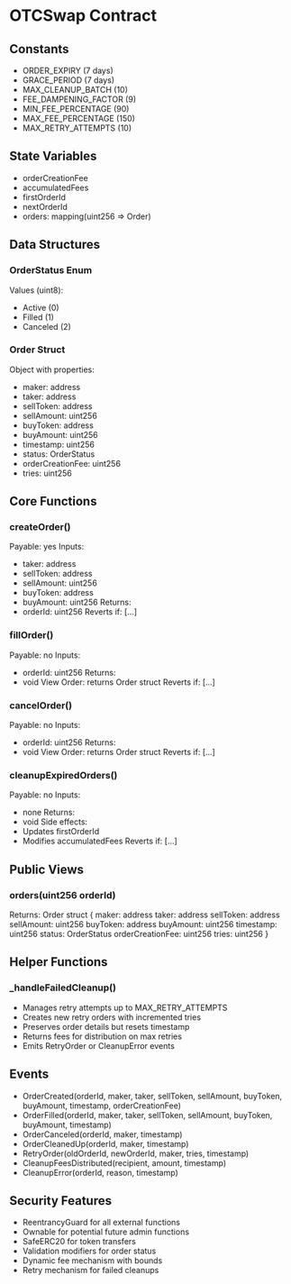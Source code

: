 # OTCSwap Contract

## Constants
- ORDER_EXPIRY (7 days)
- GRACE_PERIOD (7 days)
- MAX_CLEANUP_BATCH (10)
- FEE_DAMPENING_FACTOR (9)
- MIN_FEE_PERCENTAGE (90)
- MAX_FEE_PERCENTAGE (150)
- MAX_RETRY_ATTEMPTS (10)

## State Variables
- orderCreationFee
- accumulatedFees
- firstOrderId
- nextOrderId
- orders: mapping(uint256 => Order)

## Data Structures
### OrderStatus Enum
Values (uint8):
- Active (0)
- Filled (1)
- Canceled (2)

### Order Struct
Object with properties:
- maker: address
- taker: address
- sellToken: address
- sellAmount: uint256
- buyToken: address
- buyAmount: uint256
- timestamp: uint256
- status: OrderStatus
- orderCreationFee: uint256
- tries: uint256

## Core Functions
### createOrder()
Payable: yes
Inputs:
- taker: address
- sellToken: address
- sellAmount: uint256
- buyToken: address
- buyAmount: uint256
Returns:
- orderId: uint256
Reverts if: [...]

### fillOrder()
Payable: no
Inputs:
- orderId: uint256
Returns:
- void
View Order: returns Order struct
Reverts if: [...]

### cancelOrder()
Payable: no
Inputs:
- orderId: uint256
Returns:
- void
View Order: returns Order struct
Reverts if: [...]

### cleanupExpiredOrders()
Payable: no
Inputs:
- none
Returns:
- void
Side effects:
- Updates firstOrderId
- Modifies accumulatedFees
Reverts if: [...]

## Public Views
### orders(uint256 orderId)
Returns: Order struct {
    maker: address
    taker: address
    sellToken: address
    sellAmount: uint256
    buyToken: address
    buyAmount: uint256
    timestamp: uint256
    status: OrderStatus
    orderCreationFee: uint256
    tries: uint256
}

## Helper Functions
### _handleFailedCleanup()
- Manages retry attempts up to MAX_RETRY_ATTEMPTS
- Creates new retry orders with incremented tries
- Preserves order details but resets timestamp
- Returns fees for distribution on max retries
- Emits RetryOrder or CleanupError events

## Events
- OrderCreated(orderId, maker, taker, sellToken, sellAmount, buyToken, buyAmount, timestamp, orderCreationFee)
- OrderFilled(orderId, maker, taker, sellToken, sellAmount, buyToken, buyAmount, timestamp)
- OrderCanceled(orderId, maker, timestamp)
- OrderCleanedUp(orderId, maker, timestamp)
- RetryOrder(oldOrderId, newOrderId, maker, tries, timestamp)
- CleanupFeesDistributed(recipient, amount, timestamp)
- CleanupError(orderId, reason, timestamp)

## Security Features
- ReentrancyGuard for all external functions
- Ownable for potential future admin functions
- SafeERC20 for token transfers
- Validation modifiers for order status
- Dynamic fee mechanism with bounds
- Retry mechanism for failed cleanups